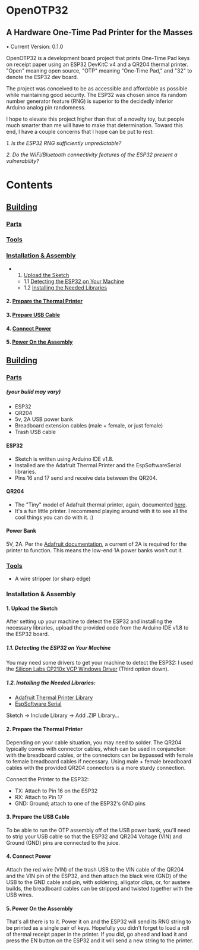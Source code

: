 # OpenOTP32
## A Hardware One-Time Pad Printer for the Masses

• Current Version: 0.1.0


OpenOTP32 is a development board project that prints One-Time Pad keys on receipt paper using an ESP32 DevKitC v4 and a QR204 thermal printer. "Open" meaning open source, "OTP" meaning "One-Time Pad," and "32" to denote the ESP32 dev board.

The project was conceived to be as accessible and affordable as possible while maintaining good security.
The ESP32 was chosen since its random number generator feature (RNG) is superior to the decidedly inferior Arduino analog pin randomness.

I hope to elevate this project higher than that of a novelty toy, but people much smarter than me will have to make that determination. Toward this end, I have a couple concerns that I hope can be put to rest:

*1. Is the ESP32 RNG sufficiently unpredictable?*

*2. Do the WiFi/Bluetooth connectivity features of the ESP32 present a vulnerability?*

# Contents
## [Building](https://github.com/emergencyrussell/OpenOTP32#building-1)
### [Parts](https://github.com/emergencyrussell/OpenOTP32#parts-1)
### [Tools](https://github.com/emergencyrussell/OpenOTP32#tools-1)
### [Installation & Assembly](https://github.com/emergencyrussell/OpenOTP32#installation--assembly-1)
- 1. [Upload the Sketch](https://github.com/emergencyrussell/OpenOTP32#1-upload-the-sketch-1)
  - 1.1 [Detecting the ESP32 on Your Machine](https://github.com/emergencyrussell/OpenOTP32#11-detecting-the-esp32-on-your-machine-1)
  - 1.2 [Installing the Needed Libraries](https://github.com/emergencyrussell/OpenOTP32#12-installing-the-needed-libraries-1)
#### 2. [Prepare the Thermal Printer](https://github.com/emergencyrussell/OpenOTP32#2-prepare-the-thermal-printer-1)
#### 3. [Prepare USB Cable](https://github.com/emergencyrussell/OpenOTP32#3-prepare-the-usb-cable)
#### 4. [Connect Power](https://github.com/emergencyrussell/OpenOTP32#4-connect-power-1)
#### 5. [Power On the Assembly](https://github.com/emergencyrussell/OpenOTP32#5-power-on-the-assembly-1)

## [Building](https://github.com/emergencyrussell/OpenOTP32#building)
### [Parts](https://github.com/emergencyrussell/OpenOTP32#parts)
##### (your build may vary)
- ESP32
- QR204
- 5v, 2A USB power bank
- Breadboard extension cables (male + female, or just female)
- Trash USB cable

#### ESP32
- Sketch is written using Arduino IDE v1.8.
- Installed are the Adafruit Thermal Printer and the EspSoftwareSerial libraries.
- Pins 16 and 17 send and receive data between the QR204.

#### QR204
- The "Tiny" model of Adafruit thermal printer, again, documented [here](https://cdn-learn.adafruit.com/downloads/pdf/mini-thermal-receipt-printer.pdf).
- It's a fun little printer. I recommend playing around with it to see all the cool things you can do with it. :)

#### Power Bank
5V, 2A. Per the [Adafruit documentation](https://cdn-learn.adafruit.com/downloads/pdf/mini-thermal-receipt-printer.pdf), a current of 2A is required for the printer to function. This means the low-end 1A power banks won't cut it.

### [Tools](https://github.com/emergencyrussell/OpenOTP32#tools)
- A wire stripper (or sharp edge)

### Installation & Assembly

#### 1. Upload the Sketch
After setting up your machine to detect the ESP32 and installing the necessary libraries, upload the provided code from the Arduino IDE v1.8 to the ESP32 board.

##### 1.1. Detecting the ESP32 on Your Machine
You may need some drivers to get your machine to detect the ESP32: I used the [Silicon Labs CP210x VCP Windows Driver](https://www.silabs.com/developers/usb-to-uart-bridge-vcp-drivers?tab=downloads) (Third option down).

##### 1.2. Installing the Needed Libraries:

- [Adafruit Thermal Printer Library](https://github.com/adafruit/Adafruit-Thermal-Printer-Library)
- [EspSoftware Serial](https://github.com/plerup/espsoftwareserial)

Sketch -> Include Library -> Add .ZIP Library…

#### 2. Prepare the Thermal Printer

Depending on your cable situation, you may need to solder. The QR204 typically comes with connector cables, which can be used in conjunction with the breadboard cables, or the connectors can be bypassed with female to female breadboard cables if necessary. Using male + female breadboard cables with the provided QR204 connectors is a more sturdy connection.

Connect the Printer to the ESP32:

- TX: Attach to Pin 16 on the ESP32
- RX: Attach to Pin 17
- GND: Ground; attach to one of the ESP32's GND pins

#### 3. Prepare the USB Cable

To be able to run the OTP assembly off of the USB power bank, you'll need to strip your USB cable so that the ESP32 and QR204 Voltage (VIN) and Ground (GND) pins are connected to the juice. 

#### 4. Connect Power

Attach the red wire (VIN) of the trash USB to the VIN cable of the QR204 and the VIN pin of the ESP32, and then attach the black wire (GND) of the USB to the GND cable and pin, with soldering, alligator clips, or, for austere builds, the breadboard cables can be stripped and twisted together with the USB wires. 

#### 5. Power On the Assembly

That's all there is to it. Power it on and the ESP32 will send its RNG string to be printed as a single pair of keys. Hopefully you didn't forget to load a roll of thermal receipt paper in the printer. If you did, go ahead and load it and press the EN button on the ESP32 and it will send a new string to the printer.